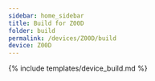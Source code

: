 ```yaml
---
sidebar: home_sidebar
title: Build for Z00D
folder: build
permalink: /devices/Z00D/build
device: Z00D
---
```

{% include templates/device_build.md %}
